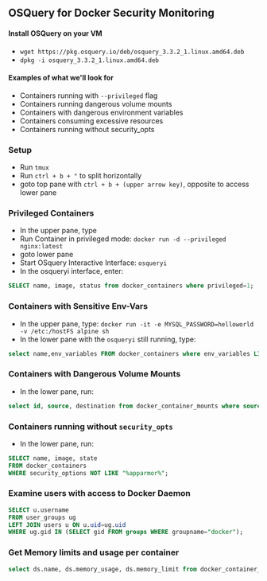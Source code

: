 ## OSQuery for Docker Security Monitoring

#### Install OSQuery on your VM
* `wget https://pkg.osquery.io/deb/osquery_3.3.2_1.linux.amd64.deb`
* `dpkg -i osquery_3.3.2_1.linux.amd64.deb`

#### Examples of what we'll look for
* Containers running with `--privileged` flag
* Containers running dangerous volume mounts
* Containers with dangerous environment variables
* Containers consuming excessive resources
* Containers running without security_opts

### Setup
* Run `tmux`
* Run `ctrl + b + "` to split horizontally
* goto top pane with `ctrl + b + (upper arrow key)`, opposite to access lower pane

### Privileged Containers
* In the upper pane, type
* Run Container in privileged mode: `docker run -d --privileged nginx:latest`
* goto lower pane
* Start OSquery Interactive Interface: `osqueryi`
* In the osqueryi interface, enter: 

```sql
SELECT name, image, status from docker_containers where privileged=1;
```

### Containers with Sensitive Env-Vars
* In the upper pane, type: `docker run -it -e MYSQL_PASSWORD=helloworld -v /etc:/hostFS alpine sh`
* In the lower pane with the `osqueryi` still running, type: 
```sql
select name,env_variables FROM docker_containers where env_variables LIKE "%PASSWORD%";
```

### Containers with Dangerous Volume Mounts
* In the lower pane, run:

```sql
select id, source, destination from docker_container_mounts where source LIKE "%etc%";
```

### Containers running without `security_opts`
* In the lower pane, run: 

```sql
SELECT name, image, state 
FROM docker_containers 
WHERE security_options NOT LIKE "%apparmor%";
```

### Examine users with access to Docker Daemon
```sql
SELECT u.username 
FROM user_groups ug 
LEFT JOIN users u ON u.uid=ug.uid  
WHERE ug.gid IN (SELECT gid FROM groups WHERE groupname="docker");
```

### Get Memory limits and usage per container
```sql
select ds.name, ds.memory_usage, ds.memory_limit from docker_container_stats ds, docker_containers dc where dc.id=ds.id;
```